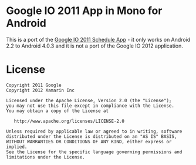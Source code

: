 Google IO 2011 App in Mono for Android
=================================

This is a port of the [Google IO 2011 Schedule App][1] - it only works on Android 2.2 to Android 4.0.3 and it is not a port of the Google IO 2012 application.

License
=======

    Copyright 2011 Google
    Copyright 2012 Xamarin Inc

    Licensed under the Apache License, Version 2.0 (the "License");
    you may not use this file except in compliance with the License.
    You may obtain a copy of the License at

       http://www.apache.org/licenses/LICENSE-2.0

    Unless required by applicable law or agreed to in writing, software
    distributed under the License is distributed on an "AS IS" BASIS,
    WITHOUT WARRANTIES OR CONDITIONS OF ANY KIND, either express or implied.
    See the License for the specific language governing permissions and
    limitations under the License.

[1]: https://code.google.com/p/iosched/source/detail?r=27a82ff10b436da5914a3961df245ff8f66b6252
